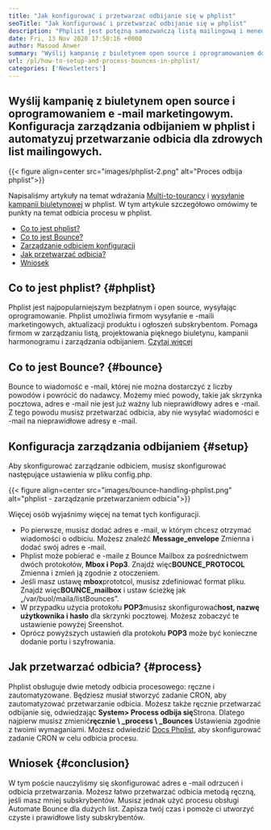 ```yaml
---
title: "Jak konfigurować i przetwarzać odbijanie się w phplist" 
seoTitle: "Jak konfigurować i przetwarzać odbijanie się w phplist" 
description: "Phplist jest potężną samozwańczą listą mailingową i menedżerem biuletynu. Pomaga firmom wysyłać kampanie biuletynowe i łatwo się podskakuje." 
date: Fri, 13 Nov 2020 17:50:16 +0000
author: Masood Anwer
summary: "Wyślij kampanię z biuletynem open source i oprogramowaniem do marketingu e -mailowego. Konfiguracja zarządzania odbijaniem w phplist i automatyzuj przetwarzanie odbicia dla zdrowych list mailingowych." 
url: /pl/how-to-setup-and-process-bounces-in-phplist/
categories: ['Newsletters']
---
```


## Wyślij kampanię z biuletynem open source i oprogramowaniem e -mail marketingowym. Konfiguracja zarządzania odbijaniem w phplist i automatyzuj przetwarzanie odbicia dla zdrowych list mailingowych.

{{< figure align=center src="images/phplist-2.png" alt="Proces odbija phplist">}}

Napisaliśmy artykuły na temat wdrażania [Multi-to-tourancy][1] i [wysyłanie kampanii biuletynowej][2] w phplist. W tym artykule szczegółowo omówimy te punkty na temat odbicia procesu w phplist.
  * [Co to jest phplist?][3]
  * [Co to jest Bounce?][4]
  * [Zarządzanie odbiciem konfiguracji][5]
  * [Jak przetwarzać odbicia?][6]
  * [Wniosek][7]

## Co to jest phplist? {#phplist}

Phplist jest najpopularniejszym bezpłatnym i open source, wysyłając oprogramowanie. Phplist umożliwia firmom wysyłanie e -maili marketingowych, aktualizacji produktu i ogłoszeń subskrybentom. Pomaga firmom w zarządzaniu listą, projektowania pięknego biuletynu, kampanii harmonogramu i zarządzania odbijaniem. [Czytaj więcej][8]

## Co to jest Bounce? {#bounce}

Bounce to wiadomość e -mail, której nie można dostarczyć z liczby powodów i powrócić do nadawcy. Możemy mieć powody, takie jak skrzynka pocztowa, adres e -mail nie jest już ważny lub nieprawidłowy adres e -mail. Z tego powodu musisz przetwarzać odbicia, aby nie wysyłać wiadomości e -mail na nieprawidłowe adresy e -mail.

## Konfiguracja zarządzania odbijaniem {#setup}

Aby skonfigurować zarządzanie odbiciem, musisz skonfigurować następujące ustawienia w pliku config.php.

{{< figure align=center src="images/bounce-handling-phplist.png" alt="phplist - zarządzanie przetwarzaniem odbicia">}}

Więcej osób wyjaśnimy więcej na temat tych konfiguracji.
  * Po pierwsze, musisz dodać adres e -mail, w którym chcesz otrzymać wiadomości o odbiciu. Możesz znaleźć **Message_envelope** Zmienna i dodać swój adres e -mail.
* Phplist może pobierać e -maile z Bounce Mailbox za pośrednictwem dwóch protokołów, **Mbox i Pop3**. Znajdź więc**BOUNCE_PROTOCOL** Zmienna i zmień ją zgodnie z otoczeniem.
* Jeśli masz ustawę **mbox**prototcol, musisz zdefiniować format pliku. Znajdź więc**BOUNCE_mailbox** i ustaw ścieżkę jak „/var/buol/maila/listBounces”.
* W przypadku użycia protokołu **POP3**musisz skonfigurować**host, nazwę użytkownika i hasło** dla skrzynki pocztowej. Możesz zobaczyć te ustawienie powyżej Sreenshot.
* Oprócz powyższych ustawień dla protokołu **POP3** może być konieczne dodanie portu i szyfrowania.

## Jak przetwarzać odbicia? {#process}

Phplist obsługuje dwie metody odbicia procesowego: ręczne i zautomatyzowane. Będziesz musiał stworzyć zadanie CRON, aby zautomatyzować przetwarzanie odbicia. Możesz także ręcznie przetwarzać odbijanie się, odwiedzając **System> Process odbija się**Strona. Dlatego najpierw musisz zmienić**ręcznie \ _process \ _Bounces** Ustawienia zgodnie z twoimi wymaganiami. Możesz odwiedzić [Docs Phplist][9], aby skonfigurować zadanie CRON w celu odbicia procesu.

## Wniosek {#conclusion}

W tym poście nauczyliśmy się skonfigurować adres e -mail odrzuceń i odbicia przetwarzania. Możesz łatwo przetwarzać odbicia metodą ręczną, jeśli masz mniej subskrybentów. Musisz jednak użyć procesu obsługi Automate Bounce dla dużych list. Zapisza twój czas i pomoże ci utworzyć czyste i prawidłowe listy subskrybentów.



[1]: https://blog.containerize.com/newsletter/how-to-implement-multi-tenancy-in-phplist/
[2]: https://blog.containerize.com/newsletter/how-to-create-and-send-newsletter-using-phplist/
[3]: #phplist
[4]: #bounce
[5]: #setup
[6]: #process
[7]: #conclusion
[8]: https://products.containerize.com/newsletter/phplist
[9]: https://www.phplist.org/manual/books/phplist-manual/page/setting-up-your-cron
